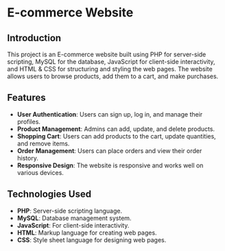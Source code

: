 # E-commerce Website

## Introduction

This project is an E-commerce website built using PHP for server-side scripting, MySQL for the database, JavaScript for client-side interactivity, and HTML & CSS for structuring and styling the web pages. The website allows users to browse products, add them to a cart, and make purchases.

## Features

- **User Authentication**: Users can sign up, log in, and manage their profiles.
- **Product Management**: Admins can add, update, and delete products.
- **Shopping Cart**: Users can add products to the cart, update quantities, and remove items.
- **Order Management**: Users can place orders and view their order history.
- **Responsive Design**: The website is responsive and works well on various devices.

## Technologies Used

- **PHP**: Server-side scripting language.
- **MySQL**: Database management system.
- **JavaScript**: For client-side interactivity.
- **HTML**: Markup language for creating web pages.
- **CSS**: Style sheet language for designing web pages.

